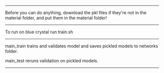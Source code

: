 ---------------------------------------

Before you can do anything, download the pkl files if they're not in the material folder, and put them in the material folder!

---------------------------------------

To run on blue crystal run train.sh

---------------------------------------

main_train trains and validates model and saves pickled models to networks folder. 

main_test reruns validation on pickled models.

---------------------------------------